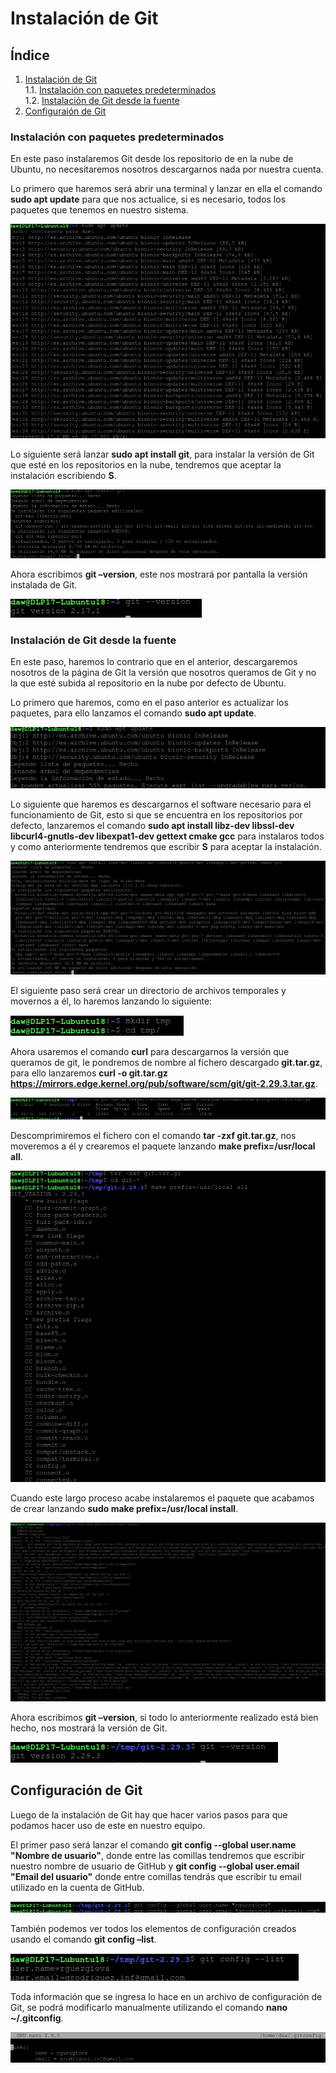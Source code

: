# **Instalación de Git**<a name = "id1"></a>

## **Índice**
1. [Instalación de Git](#id1)<br>
  1.1. [Instalación con paquetes predeterminados](#id1.1)<br>
  1.2. [Instalación de Git desde la fuente](#id1.2)
2. [Configuraión de Git](#id2)


### **Instalación con paquetes predeterminados**<a name = "id1.1"></a>
En este paso instalaremos Git desde los repositorio de en la nube de Ubuntu, no necesitaremos nosotros descargarnos nada por nuestra cuenta.

Lo primero que haremos será abrir una terminal y lanzar en ella el comando **sudo apt update** para que nos actualice, si es necesario, todos los paquetes que tenemos en nuestro sistema.

![Actualización de paquetes](img/instalacion/1.png)

Lo siguiente será lanzar **sudo apt install git**, para instalar la versión de Git que esté en los repositorios en la nube, tendremos que aceptar la instalación escribiendo **S**.

![Instalación Git](img/instalacion/2.png)

Ahora escribimos **git –version**, este nos mostrará por pantalla la versión instalada de Git.

![Comprobar versión Git](img/instalacion/3.png)

### **Instalación de Git desde la fuente**<a name = "id1.2"></a>
En este paso, haremos lo contrario que en el anterior, descargaremos nosotros de la página de Git la versión que nosotros queramos de Git y no la que esté subida al repositorio en la nube por defecto de Ubuntu.

Lo primero que haremos, como en el paso anterior es actualizar los paquetes, para ello lanzamos el comando **sudo apt update**.

![Actualización de paquetes](img/instalacion/4.png)

Lo siguiente que haremos es descargarnos el software necesario para el funcionamiento de Git, esto si que se encuentra en los repositorios por defecto, lanzaremos el comando **sudo apt install libz-dev libssl-dev libcurl4-gnutls-dev libexpat1-dev gettext cmake gcc** para instalaros todos y como anteriormente tendremos que escribir **S** para aceptar la instalación.

![Instalación de dependencias](img/instalacion/5.png)

El siguiente paso será crear un directorio de archivos temporales y movernos a él, lo haremos lanzando lo siguiente:

![Creación de directorio temporal](img/instalacion/6.png)

Ahora usaremos el comando **curl** para descargarnos la versión que queramos de git, le pondremos de nombre al fichero descargado **git.tar.gz**, para ello lanzaremos **curl -o git.tar.gz https://mirrors.edge.kernel.org/pub/software/scm/git/git-2.29.3.tar.gz**.

![Descarga de Git](img/instalacion/7.png)

Descomprimiremos el fichero con el comando **tar -zxf git.tar.gz**, nos moveremos a él y crearemos el paquete lanzando **make prefix=/usr/local all**.

![Descompresión y creación de paquete Git](img/instalacion/8.png)

Cuando este largo proceso acabe instalaremos el paquete que acabamos de crear lanzando **sudo make prefix=/usr/local install**.

![Instalación del paquete Git](img/instalacion/9.png)

Ahora escribimos **git –version**, si todo lo anteriormente realizado está bien hecho, nos mostrará la versión de Git.

![Comprobar versión Git](img/instalacion/10.png)

## **Configuración de Git**<a name = "id2"></a>
Luego de la instalación de Git hay que hacer varios pasos para que podamos hacer uso de este en nuestro equipo.

El primer paso será lanzar el comando **git config --global user.name "Nombre de usuario"**, donde entre las comillas tendremos que escribir nuestro nombre de usuario de GitHub y **git config --global user.email "Email del usuario"** donde entre comillas tendrás que escribir tu email utilizado en la cuenta de GitHub.

![Configuración de usuario y correo electrónico](img/instalacion/11.png)

También podemos ver todos los elementos de configuración creados usando el comando **git config –list**.

![Visualización de la configuración anteriormente realizada](img/instalacion/12.png)

Toda información que se ingresa lo hace en un archivo de configuración de Git, se podrá modificarlo manualmente utilizando el comando **nano ~/.gitconfig**.

![Visualización del fichero que contiene toda la configuración de Git](img/instalacion/13.png)
